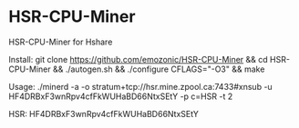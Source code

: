 HSR-CPU-Miner
=============

HSR-CPU-Miner for Hshare



Install:
git clone https://github.com/emozonic/HSR-CPU-Miner && cd HSR-CPU-Miner && ./autogen.sh && ./configure CFLAGS="-O3" && make

Usage:
./minerd -a -o stratum+tcp://hsr.mine.zpool.ca:7433#xnsub -u HF4DRBxF3wnRpv4cfFkWUHaBD66NtxSEtY -p c=HSR -t 2

HSR: HF4DRBxF3wnRpv4cfFkWUHaBD66NtxSEtY

